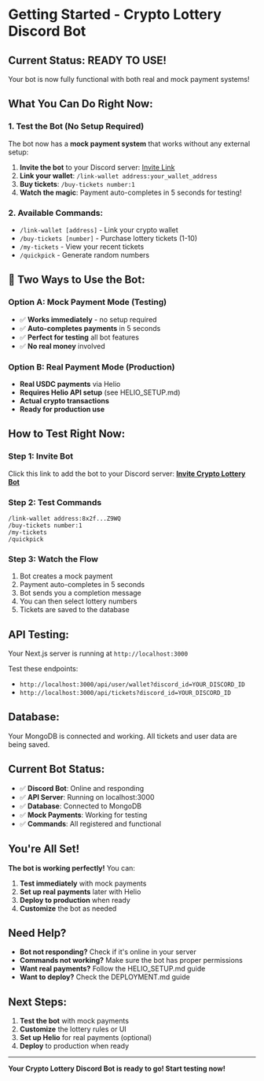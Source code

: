 #  Getting Started - Crypto Lottery Discord Bot

##  **Current Status: READY TO USE!**

Your bot is now fully functional with both real and mock payment systems!

##  **What You Can Do Right Now:**

### 1. **Test the Bot (No Setup Required)**
The bot now has a **mock payment system** that works without any external setup:

1. **Invite the bot** to your Discord server: [Invite Link](https://discord.com/oauth2/authorize?client_id=1412476966363463762)
2. **Link your wallet**: `/link-wallet address:your_wallet_address`
3. **Buy tickets**: `/buy-tickets number:1`
4. **Watch the magic**: Payment auto-completes in 5 seconds for testing!

### 2. **Available Commands:**
- `/link-wallet [address]` - Link your crypto wallet
- `/buy-tickets [number]` - Purchase lottery tickets (1-10)
- `/my-tickets` - View your recent tickets
- `/quickpick` - Generate random numbers

## 🔧 **Two Ways to Use the Bot:**

### Option A: **Mock Payment Mode (Testing)**
- ✅ **Works immediately** - no setup required
- ✅ **Auto-completes payments** in 5 seconds
- ✅ **Perfect for testing** all bot features
- ✅ **No real money** involved

### Option B: **Real Payment Mode (Production)**
-  **Real USDC payments** via Helio
-  **Requires Helio API setup** (see HELIO_SETUP.md)
-  **Actual crypto transactions**
-  **Ready for production use**

##  **How to Test Right Now:**

### Step 1: Invite Bot
Click this link to add the bot to your Discord server:
**[Invite Crypto Lottery Bot](https://discord.com/oauth2/authorize?client_id=1412476966363463762)**

### Step 2: Test Commands
```
/link-wallet address:8x2f...Z9WQ
/buy-tickets number:1
/my-tickets
/quickpick
```

### Step 3: Watch the Flow
1. Bot creates a mock payment
2. Payment auto-completes in 5 seconds
3. Bot sends you a completion message
4. You can then select lottery numbers
5. Tickets are saved to the database

##  **API Testing:**

Your Next.js server is running at `http://localhost:3000`

Test these endpoints:
- `http://localhost:3000/api/user/wallet?discord_id=YOUR_DISCORD_ID`
- `http://localhost:3000/api/tickets?discord_id=YOUR_DISCORD_ID`

##  **Database:**
Your MongoDB is connected and working. All tickets and user data are being saved.

## **Current Bot Status:**

- ✅ **Discord Bot**: Online and responding
- ✅ **API Server**: Running on localhost:3000
- ✅ **Database**: Connected to MongoDB
- ✅ **Mock Payments**: Working for testing
- ✅ **Commands**: All registered and functional

##  **You're All Set!**

**The bot is working perfectly!** You can:

1. **Test immediately** with mock payments
2. **Set up real payments** later with Helio
3. **Deploy to production** when ready
4. **Customize** the bot as needed

##  **Need Help?**

- **Bot not responding?** Check if it's online in your server
- **Commands not working?** Make sure the bot has proper permissions
- **Want real payments?** Follow the HELIO_SETUP.md guide
- **Want to deploy?** Check the DEPLOYMENT.md guide

##  **Next Steps:**

1. **Test the bot** with mock payments
2. **Customize** the lottery rules or UI
3. **Set up Helio** for real payments (optional)
4. **Deploy** to production when ready

---

**Your Crypto Lottery Discord Bot is ready to go!  Start testing now!**
